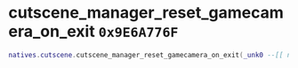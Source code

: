 # cutscene_manager_reset_gamecamera_on_exit `0x9E6A776F`

```lua
natives.cutscene.cutscene_manager_reset_gamecamera_on_exit(_unk0 --[[ number ]], _unk1 --[[ number ]])
```